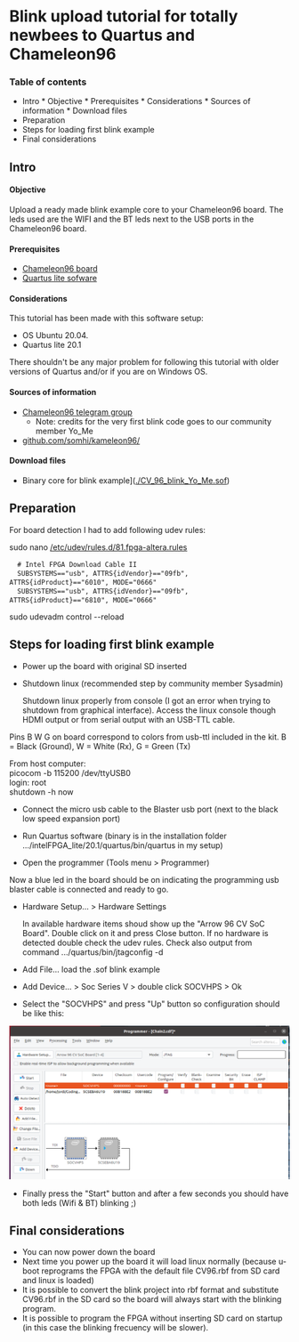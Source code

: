 # Blink upload tutorial for totally newbees to Quartus and Chameleon96
### Table of contents

* Intro 
		* Objective 
		* Prerequisites 
		* Considerations 
		* Sources of information 
		* Download files 
* Preparation 
* Steps for loading first blink example 
* Final considerations 


Intro
-----

#### Objective

Upload a ready made blink example core to your Chameleon96 board. 
The leds used are the WIFI and the BT leds next to the USB ports in the Chameleon96 board.

#### Prerequisites

* [Chameleon96 board](https://www.96boards.org/product/chameleon96/)
* [Quartus lite sofware](https://fpgasoftware.intel.com/?edition=lite)


#### Considerations
This tutorial has been made with this software setup: 

* OS Ubuntu 20.04. 
* Quartus lite 20.1


There shouldn't be any major problem for following this tutorial with older versions of Quartus and/or if you are on Windows OS.

#### Sources of information

* [Chameleon96 telegram group](https://t.me/Chameleon96)
	* Note: credits for the very first blink code goes to our community member Yo_Me
* [github.com/somhi/kameleon96/](https://github.com/somhi/kameleon96)


#### Download files

* Binary core for blink example]([./CV_96_blink_Yo_Me.sof](./README_files/CV_96_blink_Yo_Me.sof)) 



Preparation
-----------

For board detection I had to add following udev rules:

  sudo nano [/etc/udev/rules.d/81.fpga-altera.rules](file:///etc/udev/rules.d/81.fpga-altera.rules)

```
  # Intel FPGA Download Cable II
  SUBSYSTEMS=="usb", ATTRS{idVendor}=="09fb", ATTRS{idProduct}=="6010", MODE="0666"
  SUBSYSTEMS=="usb", ATTRS{idVendor}=="09fb", ATTRS{idProduct}=="6810", MODE="0666"
```


  sudo udevadm control --reload

Steps for loading first blink example
-------------------------------------


* Power up the board with original SD inserted



* Shutdown linux (recommended step by community member Sysadmin)


  Shutdown linux properly from console (I got an error when trying to shutdown from graphical interface). 
  Access the linux console though HDMI output or from serial output with an USB-TTL cable. 
  
Pins B W G on board correspond to colors from usb-ttl included in the kit.
  B = Black (Ground), W = White (Rx), 	G = Green (Tx)
	
From host computer:  
picocom -b 115200 /dev/ttyUSB0   
  login: root  
  shutdown -h now


* Connect the micro usb cable to the Blaster usb port (next to the black low speed expansion port)



* Run Quartus software  (binary is in the installation folder .../intelFPGA_lite/20.1/quartus/bin/quartus   in my setup)



* Open the programmer (Tools menu > Programmer)


Now a blue led in the board should be on indicating the programming usb blaster cable is connected and ready to go.


* Hardware Setup... > Hardware Settings


  In available hardware items shoud show up the "Arrow 96 CV SoC Board". Double click on it and press Close button.
  If no hardware is detected double check the udev rules.
  Check also output from command .../quartus/bin/jtagconfig -d


* Add File...   load the .sof blink example



* Add Device... > Soc Series V > double click SOCVHPS > Ok



* Select the "SOCVHPS" and press "Up" button so configuration should be like this:


![](./README_files/programmer-config.png)


* Finally press the "Start" button and after a few seconds you should have both leds (Wifi & BT) blinking ;)


Final considerations
--------------------


* You can now power down the board
* Next time you power up the board it will load linux normally (because u-boot reprograms the FPGA with the default file CV96.rbf from SD card and linux is loaded)
* It is possible to convert the blink project into rbf format and substitute CV96.rbf in the SD card so the board will always start with the blinking program.
* It is possible to program the FPGA without inserting SD card on startup (in this case the blinking frecuency will be slower).


